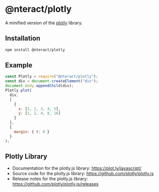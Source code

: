 # @nteract/plotly

A minified version of the [plotly](https://plot.ly/javascript/) library.

## Installation

```bash
npm install @nteract/plotly
```

## Example

```javascript
const Plotly = require("@nteract/plotly");
const div = document.createElement("div");
document.body.appendChild(div);
Plotly.plot(
  div,
  [
    {
      x: [1, 2, 3, 4, 5],
      y: [1, 2, 4, 8, 16]
    }
  ],
  {
    margin: { t: 0 }
  }
);
```
## Plotly Library

- Documentation for the plotly.js library: https://plot.ly/javascript/
- Source code for the plotly.js library: https://github.com/plotly/plotly.js
- Release notes for the plotly.js library: https://github.com/plotly/plotly.js/releases
